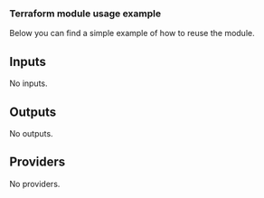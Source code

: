 <!-- BEGIN_TF_DOCS -->


  ### Terraform module usage example

  Below you can find a simple example of how to reuse the module.

## Inputs

No inputs.

## Outputs

No outputs.

## Providers

No providers.
<!-- END_TF_DOCS -->